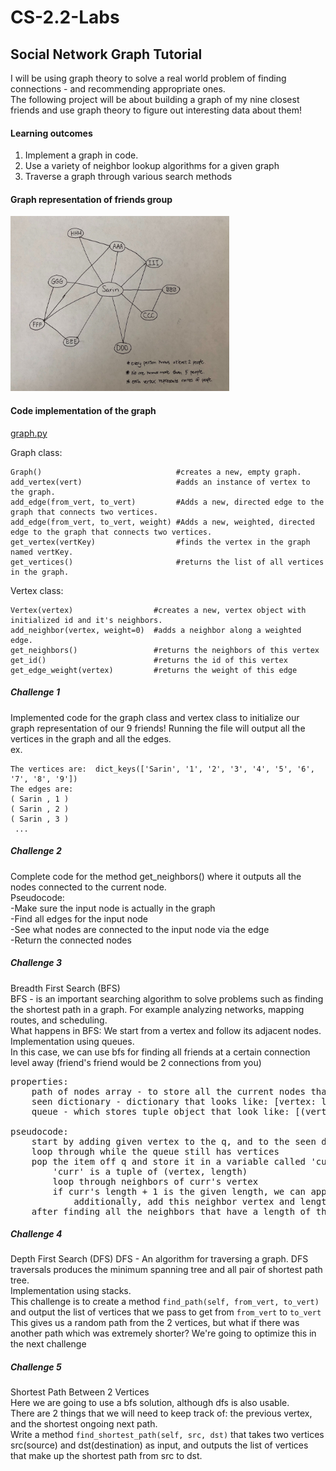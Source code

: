 # CS-2.2-Labs

## Social Network Graph Tutorial
I will be using graph theory to solve a real world problem of finding connections - and recommending appropriate ones.  
The following project will be about building a graph of my nine closest friends and use graph theory to figure out interesting data about them!  

#### Learning outcomes
1. Implement a graph in code.
2. Use a variety of neighbor lookup algorithms for a given graph
3. Traverse a graph through various search methods

#### Graph representation of friends group

<img src="Image from iOS (8).jpg" width="350" height="280" />

#### Code implementation of the graph
[graph.py](https://github.com/SarinSwift/Graph-Tutorial/blob/master/Graph-Tutorial/graph.py)

Graph class:  
```
Graph()                              #creates a new, empty graph.
add_vertex(vert)                     #adds an instance of vertex to the graph.
add_edge(from_vert, to_vert)         #Adds a new, directed edge to the graph that connects two vertices.
add_edge(from_vert, to_vert, weight) #Adds a new, weighted, directed edge to the graph that connects two vertices.
get_vertex(vertKey)                  #finds the vertex in the graph named vertKey.
get_vertices()                       #returns the list of all vertices in the graph.
```

Vertex class:  
```
Vertex(vertex)                  #creates a new, vertex object with initialized id and it's neighbors.
add_neighbor(vertex, weight=0)  #adds a neighbor along a weighted edge.
get_neighbors()                 #returns the neighbors of this vertex
get_id()                        #returns the id of this vertex
get_edge_weight(vertex)         #returns the weight of this edge
```

##### Challenge 1
Implemented code for the graph class and vertex class to initialize our graph representation of our 9 friends! Running the file will output all the vertices in the graph and all the edges.  
ex.
```
The vertices are:  dict_keys(['Sarin', '1', '2', '3', '4', '5', '6', '7', '8', '9'])
The edges are:
( Sarin , 1 )
( Sarin , 2 )
( Sarin , 3 )
 ...
```

##### Challenge 2
Complete code for the method get_neighbors() where it outputs all the nodes connected to the current node.  
Pseudocode:  
-Make sure the input node is actually in the graph  
-Find all edges for the input node  
-See what nodes are connected to the input node via the edge  
-Return the connected nodes  

##### Challenge 3
Breadth First Search (BFS)   
BFS - is an important searching algorithm to solve problems such as finding the shortest path in a graph. For example analyzing networks, mapping routes, and scheduling.  
What happens in BFS: We start from a vertex and follow its adjacent nodes.    
Implementation using queues.  
In this case, we can use bfs for finding all friends at a certain connection level away (friend's friend would be 2 connections from you)

<pre>
properties:  
    path of nodes array - to store all the current nodes that are n links away from given vertex
    seen dictionary - dictionary that looks like: [vertex: length]
    queue - which stores tuple object that look like: [(vertex, length)]

pseudocode:  
    start by adding given vertex to the q, and to the seen dictionary  
    loop through while the queue still has vertices  
    pop the item off q and store it in a variable called 'curr'  
        'curr' is a tuple of (vertex, length)  
        loop through neighbors of curr's vertex  
        if curr's length + 1 is the given length, we can append the neighbor! in to our path array   
            additionally, add this neighbor vertex and length + 1 to the queue, and the seen array   
    after finding all the neighbors that have a length of the given length, we can return the path array
</pre>


##### Challenge 4
Depth First Search (DFS)
DFS - An algorithm for traversing a graph. DFS traversals produces the minimum spanning tree and all pair of shortest path tree.  
Implementation using stacks.    
This challenge is to create a method `find_path(self, from_vert, to_vert)` and output the list of vertices that we pass to get from `from_vert` to `to_vert`  
This gives us a random path from the 2 vertices, but what if there was another path which was extremely shorter? We're going to optimize this in the next challenge


##### Challenge 5
Shortest Path Between 2 Vertices   
Here we are going to use a bfs solution, although dfs is also usable.  
There are 2 things that we will need to keep track of: the previous vertex, and the shortest ongoing next path.   
Write a method `find_shortest_path(self, src, dst)` that takes two vertices src(source) and dst(destination) as input, and outputs the list of vertices that make up the shortest path from src to dst.  
